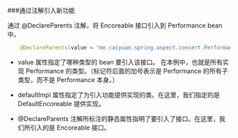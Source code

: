 
###通过注解引入新功能

通过 @DeclareParents 注解，将 Encoreable 接口引入到 Performance bean 中。

```java
    @DeclareParents(value = "me.caiyuan.spring.aspect.concert.Performance+", defaultImpl = DefaultEncoreable.class)
```

- value 属性指定了哪种类型的 bean 要引入该接口。
  在本例中，也就是所有实现 Performance 的类型。（标记符后面的加号表示是 Performance 的所有子类型，而不是 Performance 本身。）

- defaultImpl 属性指定了为引入功能提供实现的类。在这里，我们指定的是 DefaultEncoreable 提供实现。

- @DeclareParents 注解所标注的静态属性指明了要引入了接口。在这里，我们所引入的是 Encoreable 接口。
